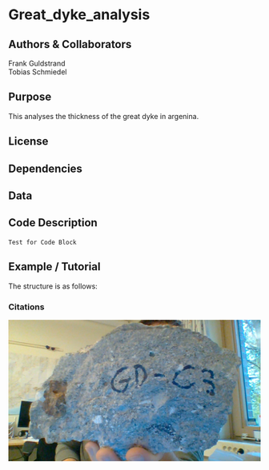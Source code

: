 # Great_dyke_analysis

## Authors & Collaborators
Frank Guldstrand <br>
Tobias Schmiedel

## Purpose
This analyses the thickness of the great dyke in argenina.

## License

## Dependencies

## Data

## Code Description
    Test for Code Block

## Example / Tutorial
The structure is as follows:

### Citations
![Image of Stone](https://github.com/FrankGuldstrand/great_dyke_analysis/blob/master/shape_data/WIN_20191017_08_56_38_Pro.jpg)
